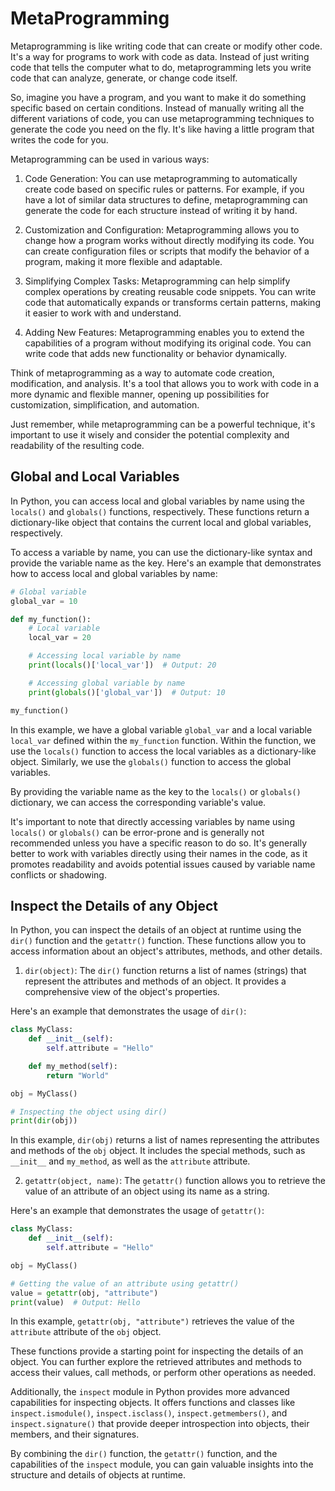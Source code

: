 # MetaProgramming
Metaprogramming is like writing code that can create or modify other code. It's a way for programs to work with code as data. Instead of just writing code that tells the computer what to do, metaprogramming lets you write code that can analyze, generate, or change code itself.

So, imagine you have a program, and you want to make it do something specific based on certain conditions. Instead of manually writing all the different variations of code, you can use metaprogramming techniques to generate the code you need on the fly. It's like having a little program that writes the code for you.

Metaprogramming can be used in various ways:

1. Code Generation: You can use metaprogramming to automatically create code based on specific rules or patterns. For example, if you have a lot of similar data structures to define, metaprogramming can generate the code for each structure instead of writing it by hand.

2. Customization and Configuration: Metaprogramming allows you to change how a program works without directly modifying its code. You can create configuration files or scripts that modify the behavior of a program, making it more flexible and adaptable.

3. Simplifying Complex Tasks: Metaprogramming can help simplify complex operations by creating reusable code snippets. You can write code that automatically expands or transforms certain patterns, making it easier to work with and understand.

4. Adding New Features: Metaprogramming enables you to extend the capabilities of a program without modifying its original code. You can write code that adds new functionality or behavior dynamically.

Think of metaprogramming as a way to automate code creation, modification, and analysis. It's a tool that allows you to work with code in a more dynamic and flexible manner, opening up possibilities for customization, simplification, and automation.

Just remember, while metaprogramming can be a powerful technique, it's important to use it wisely and consider the potential complexity and readability of the resulting code.

## Global and Local Variables
In Python, you can access local and global variables by name using the `locals()` and `globals()` functions, respectively. These functions return a dictionary-like object that contains the current local and global variables, respectively.

To access a variable by name, you can use the dictionary-like syntax and provide the variable name as the key. Here's an example that demonstrates how to access local and global variables by name:

```python
# Global variable
global_var = 10

def my_function():
    # Local variable
    local_var = 20

    # Accessing local variable by name
    print(locals()['local_var'])  # Output: 20

    # Accessing global variable by name
    print(globals()['global_var'])  # Output: 10

my_function()
```

In this example, we have a global variable `global_var` and a local variable `local_var` defined within the `my_function` function. Within the function, we use the `locals()` function to access the local variables as a dictionary-like object. Similarly, we use the `globals()` function to access the global variables.

By providing the variable name as the key to the `locals()` or `globals()` dictionary, we can access the corresponding variable's value.

It's important to note that directly accessing variables by name using `locals()` or `globals()` can be error-prone and is generally not recommended unless you have a specific reason to do so. It's generally better to work with variables directly using their names in the code, as it promotes readability and avoids potential issues caused by variable name conflicts or shadowing.

## Inspect the Details of any Object
In Python, you can inspect the details of an object at runtime using the `dir()` function and the `getattr()` function. These functions allow you to access information about an object's attributes, methods, and other details.

1. `dir(object)`: The `dir()` function returns a list of names (strings) that represent the attributes and methods of an object. It provides a comprehensive view of the object's properties.

Here's an example that demonstrates the usage of `dir()`:

```python
class MyClass:
    def __init__(self):
        self.attribute = "Hello"

    def my_method(self):
        return "World"

obj = MyClass()

# Inspecting the object using dir()
print(dir(obj))
```

In this example, `dir(obj)` returns a list of names representing the attributes and methods of the `obj` object. It includes the special methods, such as `__init__` and `my_method`, as well as the `attribute` attribute.

2. `getattr(object, name)`: The `getattr()` function allows you to retrieve the value of an attribute of an object using its name as a string.

Here's an example that demonstrates the usage of `getattr()`:

```python
class MyClass:
    def __init__(self):
        self.attribute = "Hello"

obj = MyClass()

# Getting the value of an attribute using getattr()
value = getattr(obj, "attribute")
print(value)  # Output: Hello
```

In this example, `getattr(obj, "attribute")` retrieves the value of the `attribute` attribute of the `obj` object.

These functions provide a starting point for inspecting the details of an object. You can further explore the retrieved attributes and methods to access their values, call methods, or perform other operations as needed.

Additionally, the `inspect` module in Python provides more advanced capabilities for inspecting objects. It offers functions and classes like `inspect.ismodule()`, `inspect.isclass()`, `inspect.getmembers()`, and `inspect.signature()` that provide deeper introspection into objects, their members, and their signatures.

By combining the `dir()` function, the `getattr()` function, and the capabilities of the `inspect` module, you can gain valuable insights into the structure and details of objects at runtime.
